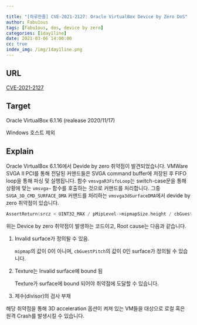 ```yaml
---

title: "[하루한줄] CVE-2021-2127: Oracle VirtualBox Device by Zero DoS"
author: Fabu1ous
tags: [Fabu1ous, dos, device by zero]
categories: [1day1line]
date: 2021-03-06 14:00:00
cc: true
index_img: /img/1day1line.png
---
```




## **URL**

[CVE-2021-2127](https://candymate.tistory.com/20?category=964271)



## **Target**

Oracle VirtualBox 6.1.16 (realease 2020/11/17)

Windows 호스트 제외



## **Explain**

Oracle VirtualBox 6.1.16에서 Devide by zero 취약점이 발견되었습니다. VMWare SVGA II PCI를 통해 전달된 커맨드들은 SVGA command buffer에 저장된 후 FIFO loop을 통해 파싱 및 실행됩니다. 함수 `vmsvgaR3FifoLoop`는 switch-case문을 통해 상황에 맞는 `vmsvga~` 함수를 호출하는 것으로 커맨드를 처리합니다. 그중 `SVGA_3D_CMD_SURFACE_DMA` 커맨드를 처리하는 `vmsvga3dSurfaceDMA`에서 devide by zero 취약점이 있습니다.

```c++
AssertReturn(srcz < UINT32_MAX / pMipLevel->mipmapSize.height / cbGuestPitch, VERR_INVALID_PARAMETER);
```

위는 Device by zero 취약점이 발생하는 코드이고, Root cause는 다음과 같습니다.

1. Invalid surface가 정의될 수 있음.

   `mipmap`의 값이 0이 아니며, `cbGuestPitch`의 값이 0인 surface가 정의될 수 있습니다.

2. Texture는 Invalid surface에 bound 됨

   Texture가 surface에 bound 되어야 취약점에 도달할 수 있습니다. 

3. 제수(divisor)의 검사 부재

해당 취약점을 통해 3D acceleration 옵션이 켜져 있는 VM들을 대상으로 로컬 혹은 원격 Crash를 발생시킬 수 있습니다.



